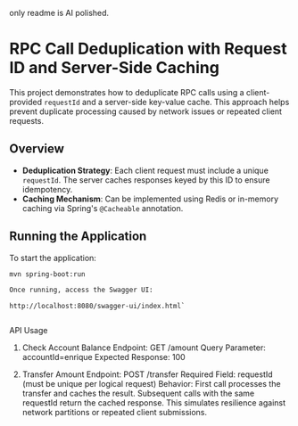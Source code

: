 only readme is AI polished.

# RPC Call Deduplication with Request ID and Server-Side Caching

This project demonstrates how to deduplicate RPC calls using a client-provided `requestId` and a server-side key-value cache. This approach helps prevent duplicate processing caused by network issues or repeated client requests.

## Overview

- **Deduplication Strategy**: Each client request must include a unique `requestId`. The server caches responses keyed by this ID to ensure idempotency.
- **Caching Mechanism**: Can be implemented using Redis or in-memory caching via Spring's `@Cacheable` annotation.

## Running the Application

To start the application:

```bash
mvn spring-boot:run

Once running, access the Swagger UI:
```
```
http://localhost:8080/swagger-ui/index.html`
```
```
```

API Usage
1. Check Account Balance
Endpoint: GET /amount
Query Parameter: accountId=enrique
Expected Response: 100

2. Transfer Amount
Endpoint: POST /transfer
Required Field: requestId (must be unique per logical request)
Behavior:
First call processes the transfer and caches the result.
Subsequent calls with the same requestId return the cached response.
This simulates resilience against network partitions or repeated client submissions.
